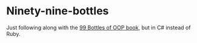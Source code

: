 # Ninety-nine-bottles
Just following along with the [99 Bottles of OOP book](https://www.sandimetz.com/99bottles), but in C# instead of Ruby. 
